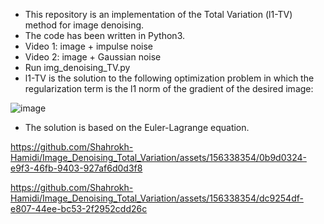 - This repository is an implementation of the Total Variation (l1-TV) method for image denoising. 
- The code has been written in Python3.
- Video 1: image + impulse noise
- Video 2: image + Gaussian noise 
- Run img_denoising_TV.py
- l1-TV is the solution to the following optimization problem in which the regularization term is the l1 norm of the gradient of the desired image:


![image](https://github.com/Shahrokh-Hamidi/Image_Denoising_Total_Variation-l1-TV/assets/156338354/3b505cea-55bf-4c29-aec9-b7c3d721b14b)


- The solution is based on the Euler-Lagrange equation. 



https://github.com/Shahrokh-Hamidi/Image_Denoising_Total_Variation/assets/156338354/0b9d0324-e9f3-46fb-9403-927af6d0d3f8






https://github.com/Shahrokh-Hamidi/Image_Denoising_Total_Variation/assets/156338354/dc9254df-e807-44ee-bc53-2f2952cdd26c

